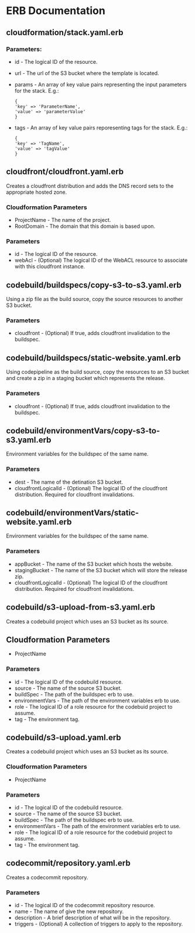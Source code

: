 # ERB Documentation

## cloudformation/stack.yaml.erb

### Parameters:

- id - The logical ID of the resource.
- url - The url of the S3 bucket where the template is located.
- params - An array of key value pairs representing the input parameters for the stack. E.g.:

  ```
  {
  'key' => 'ParameterName',
  'value' => 'parameterValue'
  }
  ```

- tags - An array of key value pairs reporesenting tags for the stack. E.g.:

  ```
  {
  'key' => 'TagName',
  'value' => 'tagValue'
  }
  ```

## cloudfront/cloudfront.yaml.erb

Creates a cloudfront distribution and adds the DNS record sets to the appropriate hosted zone.

### Cloudformation Parameters

- ProjectName - The name of the project.
- RootDomain - The domain that this domain is based upon.

### Parameters

- id - The logical ID of the resource.
- webAcl - (Optional) The logical ID of the WebACL resource to associate with this cloudfront instance.

## codebuild/buildspecs/copy-s3-to-s3.yaml.erb

Using a zip file as the build source, copy the source resources to another S3 bucket.

### Parameters

- cloudfront - (Optional) If true, adds cloudfront invalidation to the buildspec.

## codebuild/buildspecs/static-website.yaml.erb

Using codepipeline as the build source, copy the resources to an S3 bucket and create a zip in a staging bucket which represents the release.

### Parameters

- cloudfront - (Optional) If true, adds cloudfront invalidation to the buildspec.

## codebuild/environmentVars/copy-s3-to-s3.yaml.erb

Environment variables for the buildspec of the same name.

### Parameters

- dest - The name of the detination S3 bucket.
- cloudfrontLogicalId - (Optional) The logical ID of the cloudfront distribution. Required for cloudfront invalidations.

## codebuild/environmentVars/static-website.yaml.erb

Environment variables for the buildspec of the same name.

### Parameters

- appBucket - The name of the S3 bucket which hosts the website.
- stagingBucket - The name of the S3 bucket which will store the release zip.
- cloudfrontLogicalId - (Optional) The logical ID of the cloudfront distribution. Required for cloudfront invalidations.

## codebuild/s3-upload-from-s3.yaml.erb

Creates a codebuild project which uses an S3 bucket as its source.

## Cloudformation Parameters

- ProjectName

### Parameters

- id - The logical ID of the codebuild resource.
- source - The name of the source S3 bucket.
- buildSpec - The path of the buildspec erb to use.
- environmentVars - The path of the environment variables erb to use.
- role - The logical ID of a role resource for the codebuid project to assume.
- tag - The environment tag.

## codebuild/s3-upload.yaml.erb

Creates a codebuild project which uses an S3 bucket as its source.

### Cloudformation Parameters

- ProjectName

### Parameters

- id - The logical ID of the codebuild resource.
- source - The name of the source S3 bucket.
- buildSpec - The path of the buildspec erb to use.
- environmentVars - The path of the environment variables erb to use.
- role - The logical ID of a role resource for the codebuid project to assume.
- tag - The environment tag.

## codecommit/repository.yaml.erb

Creates a codecommit repository.

### Parameters

- id - The logical ID of the codecommit repository resource.
- name - The name of give the new repository.
- description - A brief description of what will be in the repository.
- triggers - (Optional) A collection of triggers to apply to the repository.
